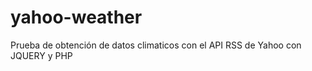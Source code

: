 yahoo-weather
=============

Prueba de obtención de datos climaticos con el API RSS de Yahoo con JQUERY y PHP
